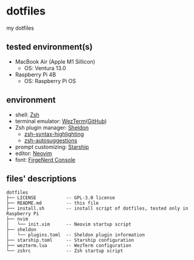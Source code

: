 # dotfiles

my dotfiles

## tested environment(s)

- MacBook Air (Apple M1 Sillicon)
    - OS: Ventura 13.0
- Raspberry Pi 4B
    - OS: Raspberry Pi OS

## environment

- shell: [Zsh](https://www.zsh.org)
- terminal emulator: [WezTerm](https://wezfurlong.org/wezterm/)([GitHub](https://github.com/wez/wezterm))
- Zsh plugin manager: [Sheldon](https://github.com/rossmacarthur/sheldon)
    - [zsh-syntax-highlighting](https://github.com/zsh-users/zsh-syntax-highlighting)
    - [zsh-autosuggestions](https://github.com/zsh-users/zsh-autosuggestions)
- prompt customizing: [Starship](https://starship.rs/ja-jp/)
- editor: [Neovim](https://neovim.io/)
- font: [FirgeNerd Console](https://github.com/yuru7/Firge)

## files' descriptions

```
dotfiles
├── LICENSE           -- GPL-3.0 license
├── README.md         -- this file
├── install.sh        -- install script of dotfiles, tested only in Raspberry Pi
├── nvim
│   └── init.vim      -- Neovim startup script
├── sheldon
│   └── plugins.toml  -- Sheldon plugin information
├── starship.toml     -- Starship configuration
├── wezterm.lua       -- WezTerm configuration
└── zshrc             -- Zsh startup script
```
